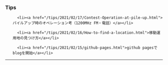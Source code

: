 <h3>Tips</h3>
<ul>
    
      <li><a href="/tips/2021/02/17/Contest-Operation-at-pile-up.html">パイルアップ時のオペレーション考（1200MHz FM・電話）</a></li>
    
      <li><a href="/tips/2021/02/16/How-to-find-a-location.html">移動運用地の見つけ方</a></li>
    
      <li><a href="/tips/2021/02/15/github-pages.html">github pagesでblogを開始</a></li>
    
  </ul>
<hr />
